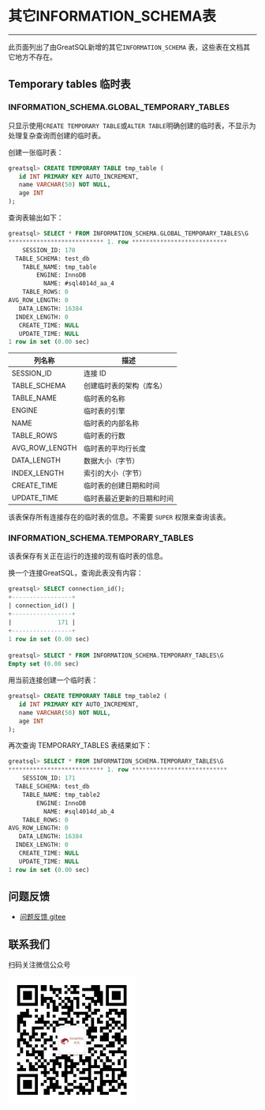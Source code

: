 # 其它INFORMATION_SCHEMA表

---
此页面列出了由GreatSQL新增的其它`INFORMATION_SCHEMA` 表，这些表在文档其它地方不存在。

## Temporary tables 临时表

### INFORMATION_SCHEMA.GLOBAL_TEMPORARY_TABLES

只显示使用`CREATE TEMPORARY TABLE`或`ALTER TABLE`明确创建的临时表，不显示为处理复杂查询而创建的临时表。

创建一张临时表：

```sql
greatsql> CREATE TEMPORARY TABLE tmp_table (
   id INT PRIMARY KEY AUTO_INCREMENT,
   name VARCHAR(50) NOT NULL,
   age INT
);
```

查询表输出如下：

```sql
greatsql> SELECT * FROM INFORMATION_SCHEMA.GLOBAL_TEMPORARY_TABLES\G
*************************** 1. row ***************************
    SESSION_ID: 170
  TABLE_SCHEMA: test_db
    TABLE_NAME: tmp_table
        ENGINE: InnoDB
          NAME: #sql4014d_aa_4
    TABLE_ROWS: 0
AVG_ROW_LENGTH: 0
   DATA_LENGTH: 16384
  INDEX_LENGTH: 0
   CREATE_TIME: NULL
   UPDATE_TIME: NULL
1 row in set (0.00 sec)
```

| 列名称         | 描述                       |
| -------------- | -------------------------- |
| SESSION_ID     | 连接 ID                    |
| TABLE_SCHEMA   | 创建临时表的架构（库名）   |
| TABLE_NAME     | 临时表的名称               |
| ENGINE         | 临时表的引擎               |
| NAME           | 临时表的内部名称           |
| TABLE_ROWS     | 临时表的行数               |
| AVG_ROW_LENGTH | 临时表的平均行长度         |
| DATA_LENGTH    | 数据大小（字节）           |
| INDEX_LENGTH   | 索引的大小（字节）         |
| CREATE_TIME    | 临时表的创建日期和时间     |
| UPDATE_TIME    | 临时表最近更新的日期和时间 |

该表保存所有连接存在的临时表的信息。不需要 `SUPER` 权限来查询该表。

### INFORMATION_SCHEMA.TEMPORARY_TABLES

该表保存有关正在运行的连接的现有临时表的信息。

换一个连接GreatSQL，查询此表没有内容：

```sql
greatsql> SELECT connection_id();
+-----------------+
| connection_id() |
+-----------------+
|             171 |
+-----------------+
1 row in set (0.00 sec)

greatsql> SELECT * FROM INFORMATION_SCHEMA.TEMPORARY_TABLES\G
Empty set (0.00 sec)
```

用当前连接创建一个临时表：

```sql
greatsql> CREATE TEMPORARY TABLE tmp_table2 (
   id INT PRIMARY KEY AUTO_INCREMENT,
   name VARCHAR(50) NOT NULL,
   age INT
);
```

再次查询 TEMPORARY_TABLES 表结果如下：

```sql
greatsql> SELECT * FROM INFORMATION_SCHEMA.TEMPORARY_TABLES\G
*************************** 1. row ***************************
    SESSION_ID: 171
  TABLE_SCHEMA: test_db
    TABLE_NAME: tmp_table2
        ENGINE: InnoDB
          NAME: #sql4014d_ab_4
    TABLE_ROWS: 0
AVG_ROW_LENGTH: 0
   DATA_LENGTH: 16384
  INDEX_LENGTH: 0
   CREATE_TIME: NULL
   UPDATE_TIME: NULL
1 row in set (0.00 sec)
```

**问题反馈**
---

- [问题反馈 gitee](https://gitee.com/GreatSQL/GreatSQL-Manual/issues)


**联系我们**
---

扫码关注微信公众号

![greatsql-wx](../greatsql-wx.jpg)
